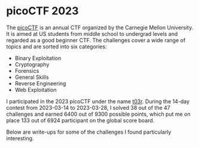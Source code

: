 # picoCTF 2023

The [picoCTF](https://www.picoctf.org/) is an annual CTF organized by the Carnegie Mellon University.
It is aimed at US students from middle school to undergrad levels and regarded as a good beginner CTF.
The challenges cover a wide range of topics and are sorted into six categories:

- Binary Exploitation
- Cryptography
- Forensics
- General Skills
- Reverse Engineering
- Web Exploitation

I participated in the 2023 picoCTF under the name [t03r](https://play.picoctf.org/users/t03r).
During the 14-day contest from 2023-03-14 to 2023-03-28,
I solved 38 out of the 47 challenges and earned 6400 out of 9300 possible points,
which put me on place 133 out of 6924 participant on the global score board.

Below are write-ups for some of the challenges I found particularly interesting.
